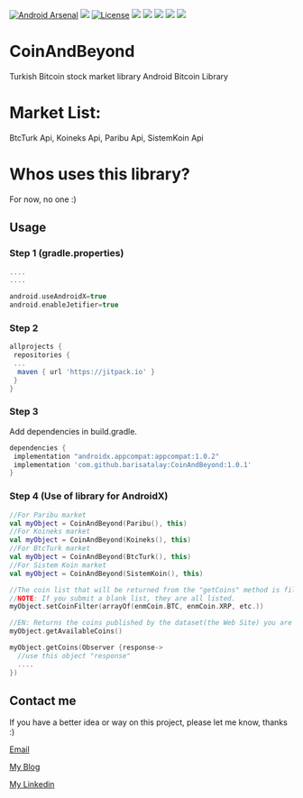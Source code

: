 [![Android Arsenal]( https://img.shields.io/badge/Android%20Arsenal-CoinAndBeyond-green.svg?style=flat )]( https://android-arsenal.com/details/1/7753 )
[![](https://jitpack.io/v/barisatalay/CoinAndBeyond.svg)](https://jitpack.io/#barisatalay/CoinAndBeyond)
<a href="https://opensource.org/licenses/MIT"><img alt="License" src="https://img.shields.io/badge/License-MIT-blue.svg"/></a>
![](https://img.shields.io/github/languages/count/barisatalay/CoinAndBeyond.svg)
![](https://img.shields.io/github/repo-size/barisatalay/CoinAndBeyond.svg)
![](https://img.shields.io/github/last-commit/barisatalay/CoinAndBeyond.svg)
![](https://img.shields.io/github/followers/barisatalay.svg?style=social)
![](https://img.shields.io/github/stars/barisatalay/CoinAndBeyond.svg?style=social)


# CoinAndBeyond
Turkish Bitcoin stock market library
Android Bitcoin Library

# Market List: 
BtcTurk Api, Koineks Api, Paribu Api, SistemKoin Api

# Whos uses this library?
For now, no one :)

## Usage

### Step 1 (gradle.properties)
```groovy
....
....

android.useAndroidX=true
android.enableJetifier=true
```



### Step 2
```groovy
allprojects {
 repositories {
 ...
  maven { url 'https://jitpack.io' }
 }
}
```
### Step 3

Add dependencies in build.gradle.
```groovy
dependencies {
 implementation "androidx.appcompat:appcompat:1.0.2"
 implementation 'com.github.barisatalay:CoinAndBeyond:1.0.1'
}
```
### Step 4 (Use of library for AndroidX)
```kotlin
//For Paribu market
val myObject = CoinAndBeyond(Paribu(), this)
//For Koineks market
val myObject = CoinAndBeyond(Koineks(), this)
//For BtcTurk market
val myObject = CoinAndBeyond(BtcTurk(), this)
//For Sistem Koin market
val myObject = CoinAndBeyond(SistemKoin(), this)

//The coin list that will be returned from the "getCoins" method is filtered according to the list you provided here.
//NOTE: If you submit a blank list, they are all listed.
myObject.setCoinFilter(arrayOf(enmCoin.BTC, enmCoin.XRP, etc.))

//EN: Returns the coins published by the dataset(the Web Site) you are trying to use
myObject.getAvailableCoins()

myObject.getCoins(Observer {response->
  //use this object "response"
  ....
})

```


## Contact me
 If you have a better idea or way on this project, please let me know, thanks :)

[Email](mailto:b.atalay07@hotmail.com)

[My Blog](http://brsatalay.blogspot.com.tr)

[My Linkedin](http://linkedin.com/in/barisatalay07/)

